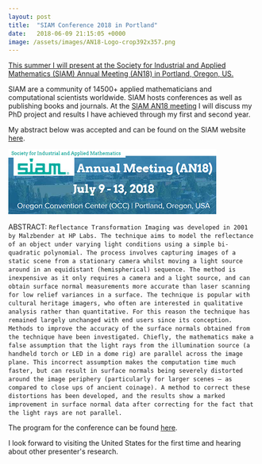 ```yaml
---
layout: post
title:  "SIAM Conference 2018 in Portland"
date:   2018-06-09 21:15:05 +0000
image: /assets/images/AN18-Logo-crop392x357.png
---
```

[This summer I will present at the Society for Industrial and Applied Mathematics (SIAM) Annual Meeting (AN18) in Portland, Oregon, US.][blog-link]

SIAM are a community of 14500+ applied mathematicians and computational scientists worldwide. SIAM hosts conferences as well as publishing books and journals. At the [SIAM AN18 meeting][SIAM-link] I will discuss my PhD project and results I have achieved through my first and second year. 



My abstract below was accepted and can be found on the SIAM website [here][my-abstract].

![SIAM AN18](/assets/images/SIAM2.png)

ABSTRACT:   `Reflectance Transformation Imaging was developed in 2001 by Malzbender at HP Labs. The technique aims to model the reflectance of an object under varying light conditions using a simple bi-quadratic polynomial. The process involves capturing images of a static scene from a stationary camera whilst moving a light source around in an equidistant (hemispherical) sequence. The method is inexpensive as it only requires a camera and a light source, and can obtain surface normal measurements more accurate than laser scanning for low relief variances in a surface. The technique is popular with cultural heritage imagers, who often are interested in qualitative analysis rather than quantitative. For this reason the technique has remained largely unchanged with end users since its conception. Methods to improve the accuracy of the surface normals obtained from the technique have been investigated. Chiefly, the mathematics make a false assumption that the light rays from the illumination source (a handheld torch or LED in a dome rig) are parallel across the image plane. This incorrect assumption makes the computation time much faster, but can result in surface normals being severely distorted around the image periphery (particularly for larger scenes – as compared to close ups of ancient coinage). A method to correct these distortions has been developed, and the results show a marked improvement in surface normal data after correcting for the fact that the light rays are not parallel.`






The program for the conference can be found [here][conf-prog].

I look forward to visiting the United States for the first time and hearing about other presenter's research.


[blog-link]: http://www.mattmcguigan.co.uk/2018/06/09/welcome-to-material-jekyll/
[SIAM-link]: https://www.siam.org/Conferences/CM/Main/an18
[my-abstract]: http://meetings.siam.org/sess/dsp_talk.cfm?p=92079
[conf-prog]: http://meetings.siam.org/program.cfm?CONFCODE=AN18


